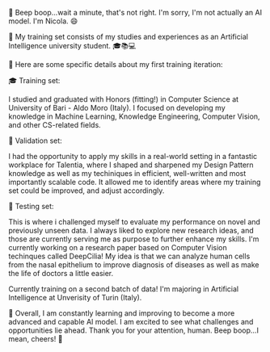 🤖 Beep boop...wait a minute, that's not right. I'm sorry, I'm not actually an AI model. I'm Nicola. 😄

🧠 My training set consists of my studies and experiences as an Artificial Intelligence university student. 🎓📚💻

🤖 Here are some specific details about my first training iteration:

🎓 Training set:

I studied and graduated with Honors (fitting!) in Computer Science at University of Bari - Aldo Moro (Italy).
I focused on developing my knowledge in Machine Learning, Knowledge Engineering, Computer Vision, and other CS-related fields. 

📝 Validation set:  

I had the opportunity to apply my skills in a real-world setting in a fantastic workplace for Talentia, where I shaped and sharpened my Design Pattern knowledge as well as my techiniques in efficient, well-written and most importantly scalable code.
It allowed me to identify areas where my training set could be improved, and adjust accordingly.

🏢 Testing set:  

This is where i challenged myself to evaluate my performance on novel and previously unseen data.
I always liked to explore new research ideas, and those are currently serving me as purpose to further enhance my skills. 
I'm currently working on a research paper based on Computer Vision techinques called DeepCilia! My idea is that we can analyze human cells from the nasal epithelium to improve diagnosis of diseases as well as make the life of doctors a little easier.

Currently training on a second batch of data! I'm majoring in Artificial Intelligence at Unverisity of Turin (Italy).

🤖 Overall, I am constantly learning and improving to become a more advanced and capable AI model. I am excited to see what challenges and opportunities lie ahead. Thank you for your attention, human. Beep boop...I mean, cheers! 🍻
